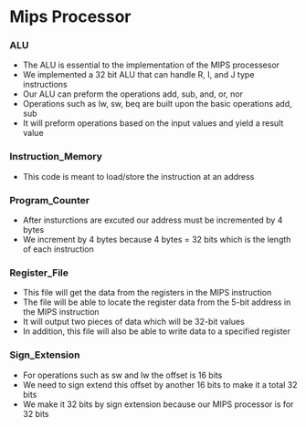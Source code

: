 # Mips Processor
### ALU
- The ALU is essential to the implementation of the MIPS processesor 
- We implemented a 32 bit ALU that can handle R, I, and J type instructions
- Our ALU can preform the operations add, sub, and, or, nor
- Operations such as lw, sw, beq are built upon the basic operations add, sub
- It will preform operations based on the input values and yield a result value

### Instruction_Memory
- This code is meant to load/store the instruction at an address

### Program_Counter
- After insturctions are excuted our address must be incremented by 4 bytes
- We increment by 4 bytes because 4 bytes = 32 bits which is the length of each instruction

### Register_File
- This file will get the data from the registers in the MIPS instruction
- The file will be able to locate the register data from the 5-bit address in the MIPS instruction
- It will output two pieces of data which will be 32-bit values
- In addition, this file will also be able to write data to a specified register

### Sign_Extension 
- For operations such as sw and lw the offset is 16 bits
- We need to sign extend this offset by another 16 bits to make it a total 32 bits
- We make it 32 bits by sign extension because our MIPS processor is for 32 bits